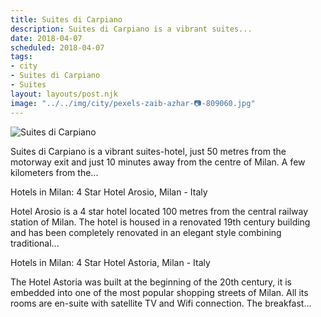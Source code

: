 ```yaml
---
title: Suites di Carpiano
description: Suites di Carpiano is a vibrant suites...
date: 2018-04-07
scheduled: 2018-04-07
tags:
- city
- Suites di Carpiano
- Suites
layout: layouts/post.njk
image: "../../img/city/pexels-zaib-azhar-📷-809060.jpg"
---
```


![Suites di Carpiano](../../img/city/pexels-zaib-azhar-📷-809060.jpg)

Suites di Carpiano is a vibrant suites-hotel, just 50 metres from the motorway exit and just 10 minutes away from the centre of Milan. A few kilometers from the...

Hotels in Milan: 4 Star Hotel Arosio, Milan - Italy

Hotel Arosio is a 4 star hotel located 100 metres from the central railway station of Milan. The hotel is housed in a renovated 19th century building and has been completely renovated in an elegant style combining traditional...

Hotels in Milan: 4 Star Hotel Astoria, Milan - Italy

The Hotel Astoria was built at the beginning of the 20th century, it is embedded into one of the most popular shopping streets of Milan. All its rooms are en-suite with satellite TV and Wifi connection. The breakfast...

